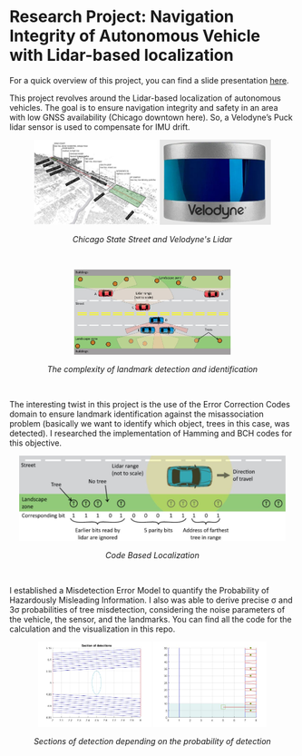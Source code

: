 # Research Project: Navigation Integrity of Autonomous Vehicle with Lidar-based localization 


For a quick overview of this project, you can find a slide presentation [here](documents/project_presentation.pptx).

This project revolves around the Lidar-based localization of autonomous vehicles. The goal is to ensure navigation integrity and safety in an area with low GNSS availability (Chicago downtown here). So, a Velodyne’s Puck lidar sensor is used to compensate for IMU drift. 

<p align=center>
<img src=documents/diagram_state_street.JPG height=150>
<img src=documents/velodyne.jpg  height=150>
</p>
<p align=center>
<em>Chicago State Street and Velodyne's Lidar</em>
</p>
<br/>

<p align=center>
<img src=documents/complexity_localization.jpg height=150/>
</p>
<p align=center>
<em>The complexity of landmark detection and identification</em>
</p>
<br/>


The interesting twist in this project is the use of the Error Correction Codes domain to ensure landmark identification against the misassociation problem (basically we want to identify which object, trees in this case, was detected). I researched the implementation of  Hamming and BCH codes for this objective.


<p align=center>
<img src=documents/code_based_localization.jpg height=150/>
</p>
<p align=center>
<em>Code Based Localization</em>
</p>
<br/>

I established a Misdetection Error Model to quantify the Probability of Hazardously Misleading Information. I also was able to derive precise σ and 3σ probabilities of tree misdetection, considering the noise parameters of the vehicle, the sensor, and the landmarks. You can find all the code for the calculation and the visualization in this repo.


<p align=center>
<img src=documents/3_sigma_tree.jpg height=150>
<img src=documents/trapz_sections.jpg  height=150>

</p>
<p align=center>
<em>Sections of detection depending on the probability of detection </em>
</p>






